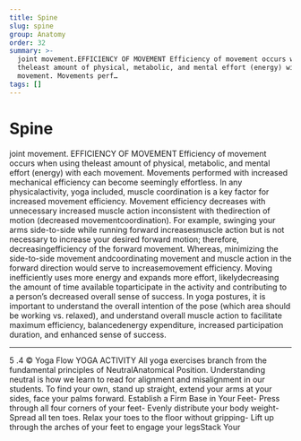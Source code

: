 ```yaml
---
title: Spine
slug: spine
group: Anatomy
order: 32
summary: >-
  joint movement.EFFICIENCY OF MOVEMENT Efficiency of movement occurs when using
  theleast amount of physical, metabolic, and mental effort (energy) with each
  movement. Movements perf…
tags: []
---
```

# Spine

joint movement. EFFICIENCY OF MOVEMENT Efficiency of movement occurs when using theleast amount of physical, metabolic, and mental effort (energy) with each movement. Movements performed with increased mechanical efficiency can become seemingly effortless. In any physicalactivity, yoga included, muscle coordination is a key factor for increased movement efficiency. Movement efficiency decreases with unnecessary increased muscle action inconsistent with thedirection of motion (decreased movementcoordination). For example, swinging your arms side-to-side while running forward increasesmuscle action but is not necessary to increase your desired forward motion; therefore, decreasingefficiency of the forward movement. Whereas, minimizing the side-to-side movement andcoordinating movement and muscle action in the forward direction would serve to increasemovement efficiency. Moving inefficiently uses more energy and expands more effort, likelydecreasing the amount of time available toparticipate in the activity and contributing to a person’s decreased overall sense of success. In yoga postures, it is important to understand the overall intention of the pose (which area should be working vs. relaxed), and understand overall muscle action to facilitate maximum efficiency, balancedenergy expenditure, increased participation duration, and enhanced sense of success.
- --

5 .4 © Yoga Flow YOGA ACTIVITY All yoga exercises branch from the fundamental principles of NeutralAnatomical Position. Understanding neutral is how we learn to read for alignment and misalignment in our students. To find your own, stand up straight, extend your arms at your sides, face your palms forward. Establish a Firm Base in Your Feet- Press through all four corners of your feet- Evenly distribute your body weight- Spread all ten toes. Relax your toes to the floor without gripping- Lift up through the arches of your feet to engage your legsStack Your
